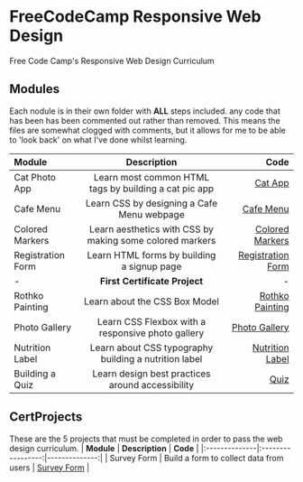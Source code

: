 # FreeCodeCamp Responsive Web Design

Free Code Camp's Responsive Web Design Curriculum

## Modules
Each nodule is in their own folder with **ALL** steps included. any code that has been has been commented out rather than removed.
This means the files are somewhat clogged with comments, but it allows for me to be able to 'look back' on what I've done whilst learning.

|   **Module**  |   **Description** |   **Code**    |
|:--------------|:-----------------:|--------------:|
|   Cat Photo App   |   Learn most common HTML tags by building a cat pic app   |   [Cat App](Modules/001_CatPhotoApp/index.html)   |
|   Cafe Menu   |   Learn CSS by designing a Cafe Menu webpage  |   [Cafe Menu](/Modules/002_CafeMenu)  |
|   Colored Markers |   Learn aesthetics with CSS by making some colored markers    |   [Colored Markers](/Modules/003_ColoredMarkers)  |
|   Registration Form   |   Learn HTML forms by building a signup page  |   [Registration Form](/Modules/004_RegistrationForm)  |
|   -   |   **First Certificate Project**   |   -   |
|   Rothko Painting |   Learn about the CSS Box Model   |   [Rothko Painting](/Modules/005_RothkoPainting)  |
|   Photo Gallery   |   Learn CSS Flexbox with a responsive photo gallery   |   [Photo Gallery](/Modules/006_PhotoGallery)  |
|   Nutrition Label |   Learn about CSS typography building a nutrition label   |   [Nutrition Label](Modules/007_NutritionLabel)   |
|   Building a Quiz |   Learn design best practices around accessibility    |   [Quiz](/Modules/008_BuildingAQuiz)  |

## CertProjects
These are the 5 projects that must be completed in order to pass the web design curriculum.
|   **Module**  |   **Description** |   **Code**    |
|:--------------|:-----------------:|--------------:|
|   Survey Form |   Build a form to collect data from users |   [Survey Form](/CertProjects/001_SurveyForm) |
